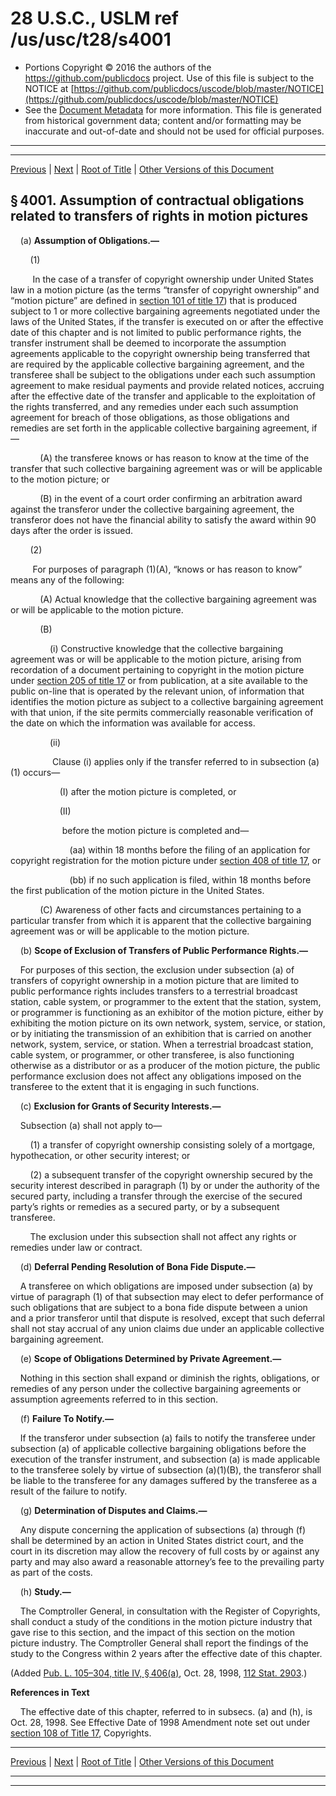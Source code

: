 ---
---

# 28 U.S.C., USLM ref /us/usc/t28/s4001

* Portions Copyright © 2016 the authors of the https://github.com/publicdocs project.
  Use of this file is subject to the NOTICE at [https://github.com/publicdocs/uscode/blob/master/NOTICE](https://github.com/publicdocs/uscode/blob/master/NOTICE)
* See the [Document Metadata](././../../../../..//README.md) for more information.
  This file is generated from historical government data; content and/or formatting may be inaccurate and out-of-date and should not be used for official purposes.

----------
----------

[Previous](./../../../../..//us/usc/t28/ptVI/ch180/m__us_usc_t28_ptVI_ch180.md) | [Next](./../../../../..//us/usc/t28/ptVI/ch181/m__us_usc_t28_ptVI_ch181.md) | [Root of Title](./../../../../../) | [Other Versions of this Document](https://publicdocs.github.io/go/links?ns=uslm&ref=%2Fus%2Fusc%2Ft28%2Fs4001)

## § 4001. Assumption of contractual obligations related to transfers of rights in motion pictures

    (a) __Assumption of Obligations.—__ 

        (1)

         In the case of a transfer of copyright ownership under United States law in a motion picture (as the terms “transfer of copyright ownership” and “motion picture” are defined in [section 101 of title 17][/us/usc/t17/s101]) that is produced subject to 1 or more collective bargaining agreements negotiated under the laws of the United States, if the transfer is executed on or after the effective date of this chapter and is not limited to public performance rights, the transfer instrument shall be deemed to incorporate the assumption agreements applicable to the copyright ownership being transferred that are required by the applicable collective bargaining agreement, and the transferee shall be subject to the obligations under each such assumption agreement to make residual payments and provide related notices, accruing after the effective date of the transfer and applicable to the exploitation of the rights transferred, and any remedies under each such assumption agreement for breach of those obligations, as those obligations and remedies are set forth in the applicable collective bargaining agreement, if—

            (A) the transferee knows or has reason to know at the time of the transfer that such collective bargaining agreement was or will be applicable to the motion picture; or

            (B) in the event of a court order confirming an arbitration award against the transferor under the collective bargaining agreement, the transferor does not have the financial ability to satisfy the award within 90 days after the order is issued.

        (2)

         For purposes of paragraph (1)(A), “knows or has reason to know” means any of the following:

            (A) Actual knowledge that the collective bargaining agreement was or will be applicable to the motion picture.

            (B)

                (i) Constructive knowledge that the collective bargaining agreement was or will be applicable to the motion picture, arising from recordation of a document pertaining to copyright in the motion picture under [section 205 of title 17][/us/usc/t17/s205] or from publication, at a site available to the public on-line that is operated by the relevant union, of information that identifies the motion picture as subject to a collective bargaining agreement with that union, if the site permits commercially reasonable verification of the date on which the information was available for access.

                (ii)

                 Clause (i) applies only if the transfer referred to in subsection (a)(1) occurs—

                    (I) after the motion picture is completed, or

                    (II)

                     before the motion picture is completed and—

                        (aa) within 18 months before the filing of an application for copyright registration for the motion picture under [section 408 of title 17][/us/usc/t17/s408], or

                        (bb) if no such application is filed, within 18 months before the first publication of the motion picture in the United States.

            (C) Awareness of other facts and circumstances pertaining to a particular transfer from which it is apparent that the collective bargaining agreement was or will be applicable to the motion picture.

    (b) __Scope of Exclusion of Transfers of Public Performance Rights.—__ 

    For purposes of this section, the exclusion under subsection (a) of transfers of copyright ownership in a motion picture that are limited to public performance rights includes transfers to a terrestrial broadcast station, cable system, or programmer to the extent that the station, system, or programmer is functioning as an exhibitor of the motion picture, either by exhibiting the motion picture on its own network, system, service, or station, or by initiating the transmission of an exhibition that is carried on another network, system, service, or station. When a terrestrial broadcast station, cable system, or programmer, or other transferee, is also functioning otherwise as a distributor or as a producer of the motion picture, the public performance exclusion does not affect any obligations imposed on the transferee to the extent that it is engaging in such functions.

    (c) __Exclusion for Grants of Security Interests.—__ 

    Subsection (a) shall not apply to—

        (1) a transfer of copyright ownership consisting solely of a mortgage, hypothecation, or other security interest; or

        (2) a subsequent transfer of the copyright ownership secured by the security interest described in paragraph (1) by or under the authority of the secured party, including a transfer through the exercise of the secured party’s rights or remedies as a secured party, or by a subsequent transferee.

        The exclusion under this subsection shall not affect any rights or remedies under law or contract.

    (d) __Deferral Pending Resolution of Bona Fide Dispute.—__ 

    A transferee on which obligations are imposed under subsection (a) by virtue of paragraph (1) of that subsection may elect to defer performance of such obligations that are subject to a bona fide dispute between a union and a prior transferor until that dispute is resolved, except that such deferral shall not stay accrual of any union claims due under an applicable collective bargaining agreement.

    (e) __Scope of Obligations Determined by Private Agreement.—__ 

    Nothing in this section shall expand or diminish the rights, obligations, or remedies of any person under the collective bargaining agreements or assumption agreements referred to in this section.

    (f) __Failure To Notify.—__ 

    If the transferor under subsection (a) fails to notify the transferee under subsection (a) of applicable collective bargaining obligations before the execution of the transfer instrument, and subsection (a) is made applicable to the transferee solely by virtue of subsection (a)(1)(B), the transferor shall be liable to the transferee for any damages suffered by the transferee as a result of the failure to notify.

    (g) __Determination of Disputes and Claims.—__ 

    Any dispute concerning the application of subsections (a) through (f) shall be determined by an action in United States district court, and the court in its discretion may allow the recovery of full costs by or against any party and may also award a reasonable attorney’s fee to the prevailing party as part of the costs.

    (h) __Study.—__ 

    The Comptroller General, in consultation with the Register of Copyrights, shall conduct a study of the conditions in the motion picture industry that gave rise to this section, and the impact of this section on the motion picture industry. The Comptroller General shall report the findings of the study to the Congress within 2 years after the effective date of this chapter.

(Added [Pub. L. 105–304, title IV, § 406(a)][/us/pl/105/304/s406/a], Oct. 28, 1998, [112 Stat. 2903][/us/stat/112/2903].)

 __References in Text__ 

    The effective date of this chapter, referred to in subsecs. (a) and (h), is Oct. 28, 1998. See Effective Date of 1998 Amendment note set out under [section 108 of Title 17][/us/usc/t17/s108], Copyrights.

----------

[Previous](./../../../../..//us/usc/t28/ptVI/ch180/m__us_usc_t28_ptVI_ch180.md) | [Next](./../../../../..//us/usc/t28/ptVI/ch181/m__us_usc_t28_ptVI_ch181.md) | [Root of Title](./../../../../../) | [Other Versions of this Document](https://publicdocs.github.io/go/links?ns=uslm&ref=%2Fus%2Fusc%2Ft28%2Fs4001)

----------
----------

[/us/usc/t17/s101]: https://publicdocs.github.io/go/links?ns=uslm&ref=%2Fus%2Fusc%2Ft17%2Fs101
[/us/usc/t17/s205]: https://publicdocs.github.io/go/links?ns=uslm&ref=%2Fus%2Fusc%2Ft17%2Fs205
[/us/usc/t17/s408]: https://publicdocs.github.io/go/links?ns=uslm&ref=%2Fus%2Fusc%2Ft17%2Fs408
[/us/pl/105/304/s406/a]: https://publicdocs.github.io/go/links?ns=uslm&ref=%2Fus%2Fpl%2F105%2F304%2Fs406%2Fa
[/us/stat/112/2903]: https://publicdocs.github.io/go/links?ns=uslm&ref=%2Fus%2Fstat%2F112%2F2903
[/us/usc/t17/s108]: https://publicdocs.github.io/go/links?ns=uslm&ref=%2Fus%2Fusc%2Ft17%2Fs108



